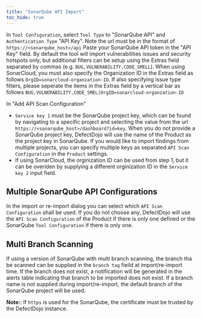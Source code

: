 ```yaml
---
title: "SonarQube API Import"
toc_hide: true
---
```

In `Tool Configuration`, select `Tool Type` to "SonarQube API" and `Authentication Type` "API Key".
Note the url must be in the format of `https://<sonarqube_host>/api`
Paste your SonarQube API token in the "API Key" field.
By default the tool will import vulnerabilities issues
and security hotspots only, but additional filters can be setup using the 
Extras field separated by commas (e.g. `BUG,VULNERABILITY,CODE_SMELL`). When using
SonarCloud, you must also specify the Organization ID in the Extras field as follows
`OrgID=sonarcloud-organzation-ID`. If also specifying issue type filters, please 
seperate the items in the Extras field by a vertical bar as follows
`BUG,VULNERABILITY,CODE_SMEL|OrgID=sonarcloud-organzation-ID`

In "Add API Scan Configuration"
-   `Service key 1` must
    be the SonarQube project key, which can be found by navigating to a specific project and
    selecting the value from the url
    `https://<sonarqube_host>/dashboard?id=key`.
    When you do not provide a SonarQube project key, DefectDojo will
    use the name of the Product as the project key in SonarQube. If you would like to
    import findings from multiple projects, you can specify multiple keys as
    separated `API Scan Configuration` in the `Product` settings.
-   If using SonarCloud, the orginization ID can be used from step 1, but it
    can be overiden by supplying a different orginization ID in the `Service key 2` input field.

## Multiple SonarQube API Configurations

In the import or re-import dialog you can select which `API Scan
Configuration` shall be used. If you do not choose
any, DefectDojo will use the `API Scan Configuration` of the Product if there is
only one defined or the SonarQube `Tool Configuration` if there is only one.

## Multi Branch Scanning

If using a version of SonarQube with multi branch scanning, the branch tha be scanned can
be supplied in the `branch tag` fieild at import/re-import time. If the branch does not exist,
a notification will be generated in the alerts table indicating that branch to be imported
does not exist. If a branch name is not supplied during import/re-import, the default branch
of the SonarQube project will be used.

**Note:**: If `https` is used for the SonarQube, the certificate must be
trusted by the DefectDojo instance.
